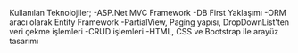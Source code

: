 Kullanılan Teknolojiler;
-ASP.Net MVC Framework
-DB First Yaklaşımı
-ORM aracı olarak Entity Framework
-PartialView, Paging yapısı, DropDownList'ten veri çekme işlemleri
-CRUD işlemleri
-HTML, CSS ve Bootstrap ile arayüz tasarımı
